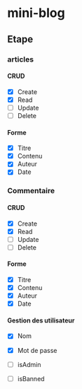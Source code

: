 # mini-blog 

## Etape 
### articles 
#### CRUD 
- [x] Create
- [x] Read
- [ ] Update 
- [ ] Delete
#### Forme 
- [x] Titre
- [x] Contenu 
- [x] Auteur
- [X] Date

### Commentaire 
#### CRUD 
- [x] Create
- [x] Read
- [ ] Update 
- [ ] Delete
#### Forme 
- [x] Titre
- [x] Contenu 
- [x] Auteur
- [X] Date
#### Gestion des utilisateur
- [x] Nom 
- [x] Mot de passe 
- [ ] isAdmin 
- [ ] isBanned 


  
  
